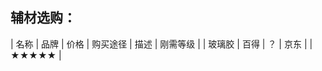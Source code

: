 ## 辅材选购：

|       名称        |        品牌     |       价格        |        购买途径        |       描述        |       刚需等级        |
|       玻璃胶      |        百得     |       ？          |        京东            |                  |       ★★★★★        |
